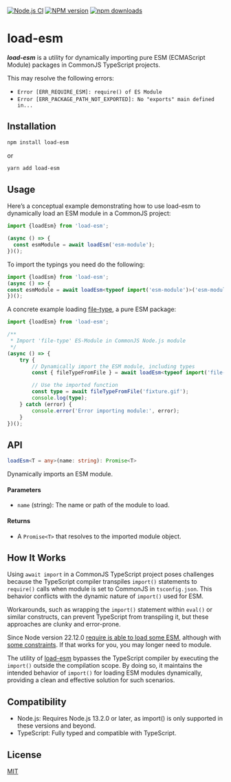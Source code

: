 [![Node.js CI](https://github.com/Borewit/load-esm/actions/workflows/nodejs-ci.yml/badge.svg)](https://github.com/Borewit/load-esm/actions/workflows/nodejs-ci.yml)
[![NPM version](https://img.shields.io/npm/v/load-esm.svg)](https://npmjs.org/package/load-esm)
[![npm downloads](http://img.shields.io/npm/dm/load-esm.svg)](https://npmcharts.com/compare/load-esm?start=365)

# load-esm

***load-esm*** is a utility for dynamically importing pure ESM (ECMAScript Module) packages in CommonJS TypeScript projects.

This may resolve the following errors:
- `Error [ERR_REQUIRE_ESM]: require() of ES Module`
- `Error [ERR_PACKAGE_PATH_NOT_EXPORTED]: No "exports" main defined in...`

## Installation
```bash
npm install load-esm
```

or

```bash
yarn add load-esm
```

## Usage

Here’s a conceptual example demonstrating how to use load-esm to dynamically load an ESM module in a CommonJS project:

```ts
import {loadEsm} from 'load-esm';

(async () => {
  const esmModule = await loadEsm('esm-module');
})();
```

To import the typings you need do the following:
```ts
import {loadEsm} from 'load-esm';
(async () => {
const esmModule = await loadEsm<typeof import('esm-module')>('esm-module');
})();
```

A concrete example loading [file-type](https://github.com/sindresorhus/file-type), a pure ESM package:

```ts
import {loadEsm} from 'load-esm';

/**
 * Import 'file-type' ES-Module in CommonJS Node.js module
 */
(async () => {
    try {
        // Dynamically import the ESM module, including types
        const { fileTypeFromFile } = await loadEsm<typeof import('file-type')>('file-type');

        // Use the imported function
        const type = await fileTypeFromFile('fixture.gif');
        console.log(type);
    } catch (error) {
        console.error('Error importing module:', error);
    }
})();
```

## API

```ts
loadEsm<T = any>(name: string): Promise<T>
```
Dynamically imports an ESM module.

#### Parameters
- `name` (string): The name or path of the module to load.

#### Returns
- A `Promise<T>` that resolves to the imported module object.

## How It Works
Using `await import` in a CommonJS TypeScript project poses challenges because the TypeScript compiler transpiles `import()` statements to `require()` calls when module is set to CommonJS in `tsconfig.json`.
This behavior conflicts with the dynamic nature of `import()` used for ESM.

Workarounds, such as wrapping the `import()` statement within `eval()` or similar constructs, can prevent TypeScript from transpiling it, but these approaches are clunky and error-prone.

Since Node version 22.12.0 [require is able to load some ESM](https://joyeecheung.github.io/blog/2024/03/18/require-esm-in-node-js/), 
although with [some constraints](https://nodejs.org/api/modules.html#loading-ecmascript-modules-using-require).
If that works for you, you may longer need to module.

The utility of [load-esm](https://github.com/Borewit/load-esm) bypasses the TypeScript compiler by executing the `import()` outside the compilation scope. 
By doing so, it maintains the intended behavior of `import()` for loading ESM modules dynamically, 
providing a clean and effective solution for such scenarios.

## Compatibility
- Node.js: Requires Node.js 13.2.0 or later, as import() is only supported in these versions and beyond.
- TypeScript: Fully typed and compatible with TypeScript.

## License
[MIT](./LICENSE)
